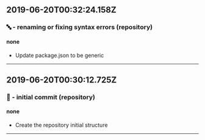 ## 2019-06-20T00:32:24.158Z
### 🔤 - renaming or fixing syntax errors (repository)

#### none

- Update package.json to be generic

-----------------------------

## 2019-06-20T00:30:12.725Z
### 🎉 - initial commit (repository)

#### none

- Create the repository initial structure

-----------------------------

